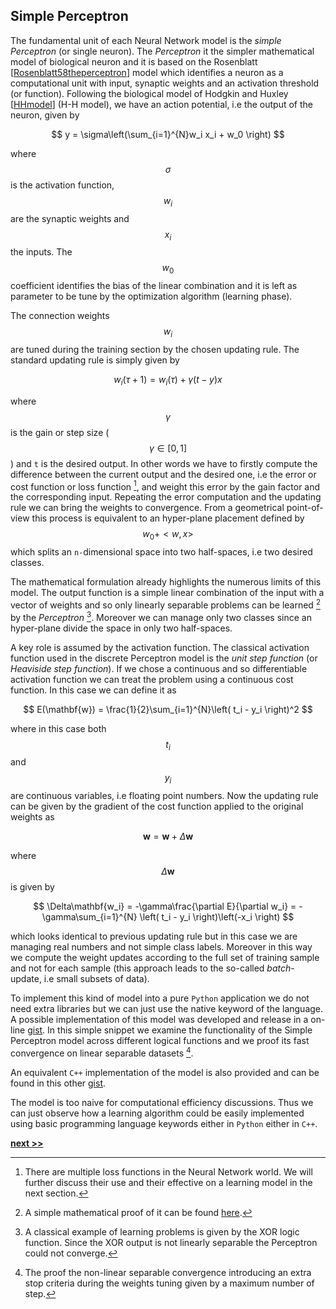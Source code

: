 ## Simple Perceptron

The fundamental unit of each Neural Network model is the *simple Perceptron* (or single neuron).
The *Perceptron* it the simpler mathematical model of biological neuron and it is based on the Rosenblatt [[Rosenblatt58theperceptron](https://citeseerx.ist.psu.edu/viewdoc/summary?doi=10.1.1.588.3775)] model which identifies a neuron as a computational unit with input, synaptic weights and an activation threshold (or function).
Following the biological model of Hodgkin and Huxley [[HHmodel](https://www.ncbi.nlm.nih.gov/pmc/articles/PMC1392413/)]  (H-H model), we have an action potential, i.e the output of the neuron, given by

$$
y = \sigma\left(\sum_{i=1}^{N}w_i x_i + w_0 \right)
$$

where $$\sigma$$ is the activation function, $$w_i$$ are the synaptic weights and $$x_i$$ the inputs.
The $$w_0$$ coefficient identifies the bias of the linear combination and it is left as parameter to be tune by the optimization algorithm (learning phase).

The connection weights $$w_i$$ are tuned during the training section by the chosen updating rule.
The standard updating rule is simply given by

$$
w_i(\tau + 1) = w_i(\tau) + \gamma(t - y)x
$$

where $$\gamma$$ is the gain or step size ($$\gamma \in [0, 1]$$) and `t` is the desired output.
In other words we have to firstly compute the difference between the current output and the desired one, i.e the error or cost function or loss function [^1], and weight this error by the gain factor and the corresponding input.
Repeating the error computation and the updating rule we can bring the weights to convergence.
From a geometrical point-of-view this process is equivalent to an hyper-plane placement defined by $$w_0 + < w, x >$$ which splits an `n-`dimensional space into two half-spaces, i.e two desired classes.

The mathematical formulation already highlights the numerous limits of this model.
The output function is a simple linear combination of the input with a vector of weights and so only linearly separable problems can be learned [^2] by the *Perceptron* [^3].
Moreover we can manage only two classes since an hyper-plane divide the space in only two half-spaces.

A key role is assumed by the activation function.
The classical activation function used in the discrete Perceptron model is the *unit step function* (or *Heaviside step function*).
If we chose a continuous and so differentiable activation function we can treat the problem using a continuous cost function.
In this case we can define it as

$$
E(\mathbf{w}) = \frac{1}{2}\sum_{i=1}^{N}\left( t_i - y_i \right)^2
$$

where in this case both $$t_i$$ and $$y_i$$ are continuous variables, i.e floating point numbers.
Now the updating rule can be given by the gradient of the cost function applied to the original weights as

$$
\mathbf{w} = \mathbf{w} + \Delta\mathbf{w}
$$

where $$\Delta\mathbf{w}$$ is given by

$$
\Delta\mathbf{w_i} = -\gamma\frac{\partial E}{\partial w_i} = -\gamma\sum_{i=1}^{N} \left( t_i - y_i \right)\left(-x_i \right)
$$

which looks identical to previous updating rule but in this case we are managing real numbers and not simple class labels.
Moreover in this way we compute the weight updates according to the full set of training sample and not for each sample (this approach leads to the so-called *batch*-update, i.e small subsets of data).

To implement this kind of model into a pure `Python` application we do not need extra libraries but we can just use the native keyword of the language.
A possible implementation of this model was developed and release in a on-line [gist](https://gist.github.com/Nico-Curti/358b7a2ffed1abbb57ee87a5338ca073).
In this simple snippet we examine the functionality of the Simple Perceptron model across different logical functions and we proof its fast convergence on linear separable datasets [^4].

An equivalent `C++` implementation of the model is also provided and can be found in this other [gist](https://gist.github.com/Nico-Curti/856c3baf523bc5d01b1e7dfe2515c0e2).

The model is too naive for computational efficiency discussions.
Thus we can just observe how a learning algorithm could be easily implemented using basic programming language keywords either in `Python` either in `C++`.


[^1]: There are multiple loss functions in the Neural Network world. We will further discuss their use and their effective on a learning model in the next section.

[^2]: A simple mathematical proof of it can be found [here](http://www.cs.columbia.edu/~mcollins/courses/6998-2012/notes/perc.converge.pdf).

[^3]: A classical example of learning problems is given by the XOR logic function. Since the XOR output is not linearly separable the Perceptron could not converge.

[^4]: The proof the non-linear separable convergence introducing an extra stop criteria during the weights tuning given by a maximum number of step.


[**next >>**](./FullyConnected.md)
